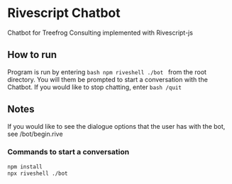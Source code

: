 # Rivescript Chatbot
Chatbot for Treefrog Consulting implemented with Rivescript-js

## How to run
Program is run by entering ```bash npm riveshell ./bot ``` from the root directory. You will them be prompted to start a conversation with the Chatbot.
If you would like to stop chatting, enter ```bash /quit ```

## Notes
If you would like to see the dialogue options that the user has with the bot, see /bot/begin.rive


### Commands to start a conversation
```bash
npm install  
npx riveshell ./bot
```